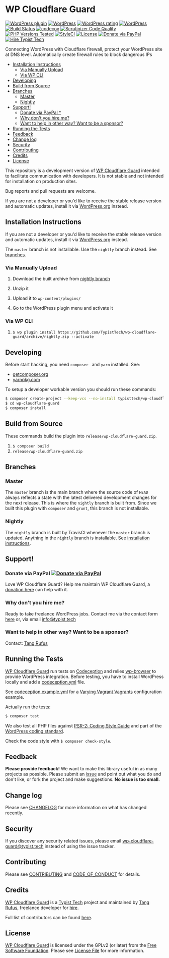 # WP Cloudflare Guard

[![WordPress plugin](https://img.shields.io/wordpress/plugin/v/wp-cloudflare-guard.svg)](https://wordpress.org/plugins/wp-cloudflare-guard/)
[![WordPress](https://img.shields.io/wordpress/plugin/dt/wp-cloudflare-guard.svg)](https://wordpress.org/plugins/wp-cloudflare-guard/)
[![WordPress rating](https://img.shields.io/wordpress/plugin/r/wp-cloudflare-guard.svg)](https://wordpress.org/plugins/wp-cloudflare-guard/)
[![WordPress](https://img.shields.io/wordpress/v/wp-cloudflare-guard.svg)](https://wordpress.org/plugins/wp-cloudflare-guard/)
[![Build Status](https://travis-ci.org/TypistTech/wp-cloudflare-guard.svg?branch=master)](https://travis-ci.org/TypistTech/wp-cloudflare-guard)
[![codecov](https://codecov.io/gh/TypistTech/wp-cloudflare-guard/branch/master/graph/badge.svg)](https://codecov.io/gh/TypistTech/wp-cloudflare-guard)
[![Scrutinizer Code Quality](https://scrutinizer-ci.com/g/TypistTech/wp-cloudflare-guard/badges/quality-score.png?b=master)](https://scrutinizer-ci.com/g/TypistTech/wp-cloudflare-guard/?branch=master)
[![PHP Versions Tested](http://php-eye.com/badge/typisttech/wp-cloudflare-guard/tested.svg)](https://travis-ci.org/TypistTech/wp-cloudflare-guard)
[![StyleCI](https://styleci.io/repos/83855037/shield?branch=master)](https://styleci.io/repos/83855037)
[![License](https://poser.pugx.org/typisttech/wp-cloudflare-guard/license)](https://packagist.org/packages/typisttech/wp-cloudflare-guard)
[![Donate via PayPal](https://img.shields.io/badge/Donate-PayPal-blue.svg)](https://typist.tech/donate/wp-cloudflare-guard/)
[![Hire Typist Tech](https://img.shields.io/badge/Hire-Typist%20Tech-ff69b4.svg)](https://typist.tech/contact/)

Connecting WordPress with Cloudflare firewall, protect your WordPress site at DNS level. Automatically create firewall rules to block dangerous IPs

<!-- START doctoc generated TOC please keep comment here to allow auto update -->
<!-- DON'T EDIT THIS SECTION, INSTEAD RE-RUN doctoc TO UPDATE -->


- [Installation Instructions](#installation-instructions)
  - [Via Manually Upload](#via-manually-upload)
  - [Via WP CLI](#via-wp-cli)
- [Developing](#developing)
- [Build from Source](#build-from-source)
- [Branches](#branches)
  - [Master](#master)
  - [Nightly](#nightly)
- [Support!](#support)
  - [Donate via PayPal *](#donate-via-paypal-)
  - [Why don't you hire me?](#why-dont-you-hire-me)
  - [Want to help in other way? Want to be a sponsor?](#want-to-help-in-other-way-want-to-be-a-sponsor)
- [Running the Tests](#running-the-tests)
- [Feedback](#feedback)
- [Change log](#change-log)
- [Security](#security)
- [Contributing](#contributing)
- [Credits](#credits)
- [License](#license)

<!-- END doctoc generated TOC please keep comment here to allow auto update -->



This repository is a development version of [WP Cloudflare Guard](https://wordpress.org/plugins/wp-cloudflare-guard/) intended to facilitate communication with developers. It is not stable and not intended for installation on production sites.

Bug reports and pull requests are welcome.

If you are not a developer or you'd like to receive the stable release version and automatic updates, install it via [WordPress.org](https://wordpress.org/plugins/wp-cloudflare-guard/) instead.



## Installation Instructions

If you are not a developer or you'd like to receive the stable release version and automatic updates, install it via [WordPress.org](https://wordpress.org/plugins/wp-cloudflare-guard/) instead.



The `master` branch is not installable. Use the `nightly` branch instead. See [branches](#branches).

### Via Manually Upload

1. Download the built archive from [nightly branch](https://github.com/TypistTech/wp-cloudflare-guard/archive/nightly.zip)

2. Unzip it

3. Upload it to `wp-content/plugins/`

4. Go to the WordPress plugin menu and activate it



### Via WP CLI

1. `$ wp plugin install https://github.com/TypistTech/wp-cloudflare-guard/archive/nightly.zip --activate`




## Developing

Before start hacking, you need `composer ` and `yarn` installed. See:

- [getcomposer.org](https://getcomposer.org/doc/00-intro.md)
- [yarnpkg.com](https://yarnpkg.com/en/docs/install)



To setup a developer workable version you should run these commands:

```bash
$ composer create-project --keep-vcs --no-install typisttech/wp-cloudflare-guard:dev-master
$ cd wp-cloudflare-guard
$ composer install
```



## Build from Source

These commands build the plugin into `release/wp-cloudflare-guard.zip`.

1. `$ composer build`
2. `release/wp-cloudflare-guard.zip`




## Branches

### Master

The `master` branch is the main branch where the source code of `HEAD` always reflects a state with the latest delivered development changes for the next release. This is where the `nightly` branch is built from. Since we built this plugin with `composer` and `grunt`, this branch is not installable.

### Nightly

The `nightly` branch is built by TravisCI whenever the `master` branch is updated. Anything in the `nightly` branch is installable. See [installation instructions](#installation-instructions).



## Support!

### Donate via PayPal [![Donate via PayPal](https://img.shields.io/badge/Donate-PayPal-blue.svg)](https://typist.tech/donate/wp-cloudflare-guard/)

Love WP Cloudflare Guard? Help me maintain WP Cloudflare Guard, a [donation here](https://typist.tech/donate/wp-cloudflare-guard/) can help with it.

### Why don't you hire me?

Ready to take freelance WordPress jobs. Contact me via the contact form [here](https://typist.tech/contact/) or, via email [info@typist.tech](mailto:info@typist.tech)

### Want to help in other way? Want to be a sponsor?

Contact: [Tang Rufus](mailto:tangrufus@gmail.com)



## Running the Tests

[WP Cloudflare Guard](https://github.com/TypistTech/wp-cloudflare-guard) run tests on [Codeception](http://codeception.com/) and relies [wp-browser](https://github.com/lucatume/wp-browser) to provide WordPress integration.
Before testing, you have to install WordPress locally and add a [codeception.yml](http://codeception.com/docs/reference/Configuration) file.

See [codeception.example.yml](codeception.example.yml) for a [Varying Vagrant Vagrants](https://varyingvagrantvagrants.org/) configuration example.

Actually run the tests:

``` bash
$ composer test
```

We also test all PHP files against [PSR-2: Coding Style Guide](http://www.php-fig.org/psr/psr-2/) and part of the [WordPress coding standard](https://github.com/WordPress-Coding-Standards/WordPress-Coding-Standards).

Check the code style with ``$ composer check-style``.



## Feedback

**Please provide feedback!** We want to make this library useful in as many projects as possible.
Please submit an [issue](https://github.com/TypistTech/wp-cloudflare-guard/issues/new) and point out what you do and don't like, or fork the project and make suggestions.
**No issue is too small.**



## Change log

Please see [CHANGELOG](CHANGELOG.md) for more information on what has changed recently.



## Security

If you discover any security related issues, please email wp-cloudflare-guard@typist.tech instead of using the issue tracker.



## Contributing

Please see [CONTRIBUTING](.github/CONTRIBUTING.md) and [CODE_OF_CONDUCT](./CODE_OF_CONDUCT.md) for details.



## Credits

[WP Cloudflare Guard](https://github.com/TypistTech/wp-cloudflare-guard) is a [Typist Tech](https://typist.tech) project and maintained by [Tang Rufus](https://twitter.com/Tangrufus), freelance developer for [hire](https://typist.tech/contact/).

Full list of contributors can be found [here](https://github.com/TypistTech/wp-cloudflare-guard/graphs/contributors).



## License

[WP Cloudflare Guard](https://github.com/TypistTech/wp-cloudflare-guard) is licensed under the GPLv2 (or later) from the [Free Software Foundation](http://www.fsf.org/).
Please see [License File](LICENSE) for more information.
